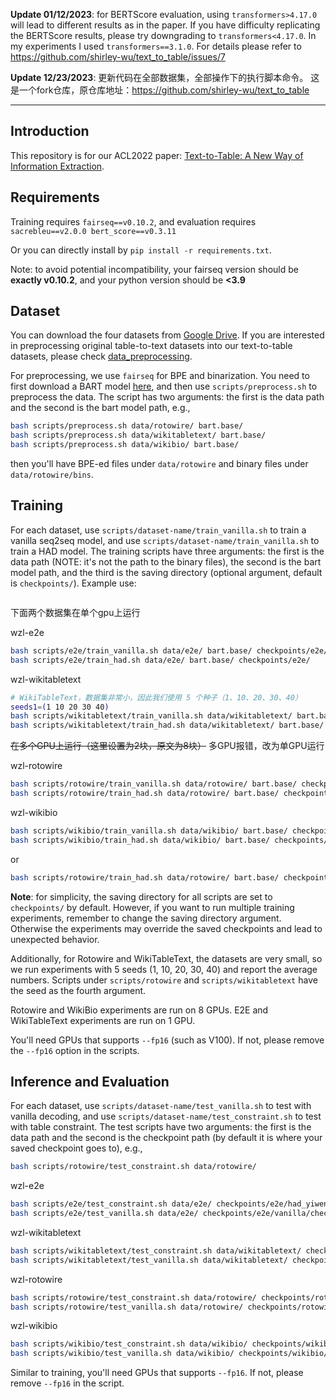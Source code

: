 **Update 01/12/2023**: for BERTScore evaluation, using `transformers>4.17.0` will lead to different results as in the paper. If you have difficulty replicating the BERTScore results, please try downgrading to `transformers<4.17.0`. In my experiments I used `transformers==3.1.0`. For details please refer to https://github.com/shirley-wu/text_to_table/issues/7

**Update 12/23/2023**: 更新代码在全部数据集，全部操作下的执行脚本命令。
这是一个fork仓库，原仓库地址：https://github.com/shirley-wu/text_to_table

---

## Introduction

This repository is for our ACL2022 paper: [Text-to-Table: A New Way of Information Extraction](https://arxiv.org/abs/2109.02707).

## Requirements

Training requires `fairseq==v0.10.2`, and evaluation requires `sacrebleu==v2.0.0 bert_score==v0.3.11`

Or you can directly install by `pip install -r requirements.txt`.

Note: to avoid potential incompatibility, your fairseq version should be **exactly v0.10.2**, and your python version should be **<3.9**

## Dataset

You can download the four datasets from [Google Drive](https://drive.google.com/file/d/1zTfDFCl1nf_giX7IniY5WbXi9tAuEHDn/view?usp=sharing). If you are interested in preprocessing original table-to-text datasets into our text-to-table datasets, please check [data_preprocessing](data_preprocessing/).

For preprocessing, we use `fairseq` for BPE and binarization. You need to first download a BART model [here](https://github.com/pytorch/fairseq/tree/main/examples/bart), and then use `scripts/preprocess.sh` to preprocess the data. The script has two arguments: the first is the data path and the second is the bart model path, e.g.,
```bash
bash scripts/preprocess.sh data/rotowire/ bart.base/
bash scripts/preprocess.sh data/wikitabletext/ bart.base/
bash scripts/preprocess.sh data/wikibio/ bart.base/
```
then you'll have BPE-ed files under `data/rotowire` and binary files under `data/rotowire/bins`.

## Training

For each dataset, use `scripts/dataset-name/train_vanilla.sh` to train a vanilla seq2seq model, and use `scripts/dataset-name/train_vanilla.sh` to train a HAD model. The training scripts have three arguments: the first is the data path (NOTE: it's not the path to the binary files), the second is the bart model path, and the third is the saving directory (optional argument, default is `checkpoints/`). Example use:
```bash


```

下面两个数据集在单个gpu上运行

wzl-e2e
```bash
bash scripts/e2e/train_vanilla.sh data/e2e/ bart.base/ checkpoints/e2e/
bash scripts/e2e/train_had.sh data/e2e/ bart.base/ checkpoints/e2e/
```

wzl-wikitabletext
```bash
# WikiTableText，数据集非常小，因此我们使用 5 个种子（1、10、20、30、40）
seeds1=(1 10 20 30 40)
bash scripts/wikitabletext/train_vanilla.sh data/wikitabletext/ bart.base/ checkpoints/wikitabletext/vanilla/
bash scripts/wikitabletext/train_had.sh data/wikitabletext/ bart.base/ checkpoints/wikitabletext/had/
```

~~在多个GPU上运行（这里设置为2块，原文为8块）~~
多GPU报错，改为单GPU运行

wzl-rotowire
```bash
bash scripts/rotowire/train_vanilla.sh data/rotowire/ bart.base/ checkpoints/rotowire/vanilla/
bash scripts/rotowire/train_had.sh data/rotowire/ bart.base/ checkpoints/rotowire/had/
```


wzl-wikibio
```bash
bash scripts/wikibio/train_vanilla.sh data/wikibio/ bart.base/ checkpoints/wikibio/vanilla/
bash scripts/wikibio/train_had.sh data/wikibio/ bart.base/ checkpoints/wikibio/had/
```


or

```bash
bash scripts/rotowire/train_had.sh data/rotowire/ bart.base/ checkpoints/rotowire/
```

**Note**: for simplicity, the saving directory for all scripts are set to `checkpoints/` by default. However, if you want to run multiple training experiments, remember to change the saving directory argument. Otherwise the experiments may override the saved checkpoints and lead to unexpected behavior.

Additionally, for Rotowire and WikiTableText, the datasets are very small, so we run experiments with 5 seeds (1, 10, 20, 30, 40) and report the average numbers. Scripts under `scripts/rotowire` and `scripts/wikitabletext` have the seed as the fourth argument.

Rotowire and WikiBio experiments are run on 8 GPUs. E2E and WikiTableText experiments are run on 1 GPU.

You'll need GPUs that supports `--fp16` (such as V100). If not, please remove the `--fp16` option in the scripts.

## Inference and Evaluation

For each dataset, use `scripts/dataset-name/test_vanilla.sh` to test with vanilla decoding, and use `scripts/dataset-name/test_constraint.sh` to test with table constraint. The test scripts have two arguments: the first is the data path and the second is the checkpoint path (by default it is where your saved checkpoint goes to), e.g.,
```bash
bash scripts/rotowire/test_constraint.sh data/rotowire/ 
```

wzl-e2e
```bash
bash scripts/e2e/test_constraint.sh data/e2e/ checkpoints/e2e/had_yiwen/checkpoint_average_best-3.pt
bash scripts/e2e/test_vanilla.sh data/e2e/ checkpoints/e2e/vanilla/checkpoint_average_best-3.pt
```

wzl-wikitabletext
```bash
bash scripts/wikitabletext/test_constraint.sh data/wikitabletext/ checkpoints/wikitabletext/had/checkpoint_average_best-3.pt
bash scripts/wikitabletext/test_vanilla.sh data/wikitabletext/ checkpoints/wikitabletext/vanilla/checkpoint_average_best-3.pt

```

wzl-rotowire
```bash
bash scripts/rotowire/test_constraint.sh data/rotowire/ checkpoints/rotowire/had/checkpoint_average_best-3.pt
bash scripts/rotowire/test_vanilla.sh data/rotowire/ checkpoints/rotowire/vanilla/checkpoint_average_best-3.pt
```


wzl-wikibio
```bash
bash scripts/wikibio/test_constraint.sh data/wikibio/ checkpoints/wikibio/had/checkpoint_average_best-3.pt
bash scripts/wikibio/test_vanilla.sh data/wikibio/ checkpoints/wikibio/vanilla/checkpoint_average_best-3.pt
```

Similar to training, you'll need GPUs that supports `--fp16`. If not, please remove `--fp16` in the script.
